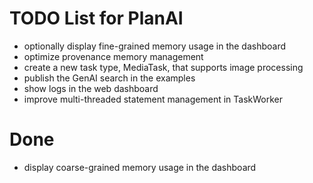 # TODO List for PlanAI
 - optionally display fine-grained memory usage in the dashboard
 - optimize provenance memory management
 - create a new task type, MediaTask, that supports image processing
 - publish the GenAI search in the examples
 - show logs in the web dashboard
 - improve multi-threaded statement management in TaskWorker

# Done
 - display coarse-grained memory usage in the dashboard

